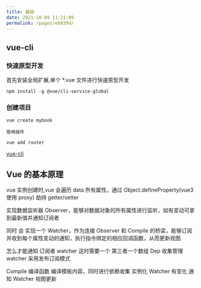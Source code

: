 ```yaml
---
title: 基础
date: 2021-10-09 11:21:09
permalink: /pages/eb039d/
---
```


## vue-cli

### 快速原型开发

首先安装全局扩展,单个 \*.vue 文件进行快速原型开发

    npm install -g @vue/cli-service-global

### 创建项目

    vue create mybook

    使用插件

    vue add router

[vue-cli](https://cli.vuejs.org/zh/guide/creating-a-project.html#vue-create)

## Vue 的基本原理

vue 实例创建时,vue 会遍历 data 所有属性，通过 Object.defineProperty(vue3 使用 proxy) 劫持 getter/setter

实现数据监听器 Observer，能够对数据对象的所有属性进行监听，如有变动可拿到最新值并通知订阅者

同时 会 实现一个 Watcher，作为连接 Observer 和 Compile 的桥梁，能够订阅并收到每个属性变动的通知，执行指令绑定的相应回调函数，从而更新视图

怎么才能通知 订阅者 watcher 这时需要一个 第三者一个数组 Dep 收集管理 watcher 采用发布订阅模式

Compile 编译函数 编译模板内容，同时进行依赖收集 实例化 Watcher 有变化 通知 Watcher 视图更新

